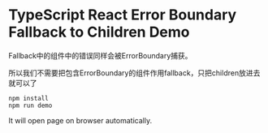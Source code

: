 TypeScript React Error Boundary Fallback to Children Demo
=================================

Fallback中的组件中的错误同样会被ErrorBoundary捕获。

所以我们不需要把包含ErrorBoundary的组件作用fallback，只把children放进去就可以了


```
npm install
npm run demo
```

It will open page on browser automatically.
